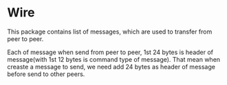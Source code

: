 # Wire
This package contains list of messages, which are used to transfer from peer to peer.

Each of message when send from peer to peer, 1st 24 bytes is header of message(with 1st 12 bytes is command type of message). That mean when creaste a message to send, we need add 24 bytes as header of message before send to other peers.